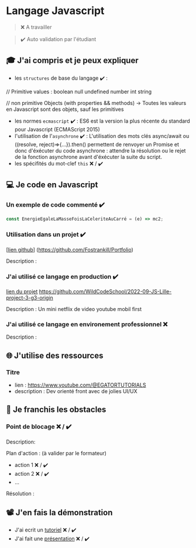 # Langage Javascript

> ❌ A travailler

> ✔️ Auto validation par l'étudiant

## 🎓 J'ai compris et je peux expliquer

- les `structures` de base du langage ✔️ :

// Primitive values :
boolean
null
undefined
number
int
string

// non primitive
Objects (with properties && methods)
 -> Toutes les valeurs en Javascript sont des objets, sauf les primitives
 
- les normes `ecmascript` ✔️ : ES6 est la version la plus récente du standard pour Javascript (ECMAScript 2015)
- l'utilisation de l'`asynchrone` ✔️ : L'utilisation des mots clés async/await ou ((resolve, reject)=>{...}).then() permettent de renvoyer un Promise et donc d'éxécuter du code asynchrone : attendre la résolution ou le rejet de la fonction asynchrone avant d'éxécuter la suite du script.
- les spécifités du mot-clef `this` ❌ / ✔️

## 💻 Je code en Javascript

### Un exemple de code commenté ✔️

```javascript
const EnergieEgaleLaMasseFoisLaCeleriteAuCarré = (e) => mc2;
```

### Utilisation dans un projet ✔️

[[lien github](...)] (https://github.com/Fostrankill/Portfolio)

Description :

### J'ai utilisé ce langage en production ✔️

[lien du projet](...) https://github.com/WildCodeSchool/2022-09-JS-Lille-project-3-g3-origin

Description : Un mini netflix de video youtube mobil first 

### J'ai utilisé ce langage en environement professionnel ❌ 

Description :

## 🌐 J'utilise des ressources

### Titre

- lien : https://www.youtube.com/@EGATORTUTORIALS
- description : Dev orienté front avec de jolies UI/UX

## 🚧 Je franchis les obstacles

### Point de blocage ❌ / ✔️

Description:

Plan d'action : (à valider par le formateur)

- action 1 ❌ / ✔️
- action 2 ❌ / ✔️
- ...

Résolution :

## 📽️ J'en fais la démonstration

- J'ai ecrit un [tutoriel](...) ❌ / ✔️
- J'ai fait une [présentation](...) ❌ / ✔️

